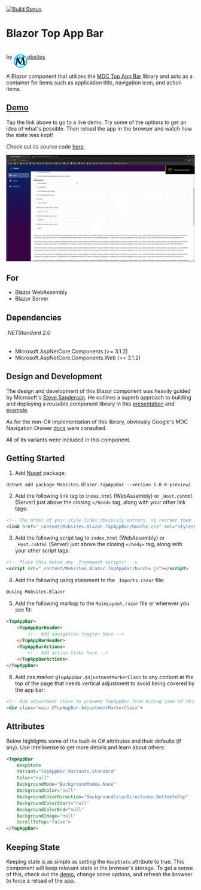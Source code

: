 [![Build Status](https://dev.azure.com/Mobsites-US/Blazor%20Top%20App%20Bar/_apis/build/status/Build?branchName=master)](https://dev.azure.com/Mobsites-US/Blazor%20Top%20App%20Bar/_build/latest?definitionId=13&branchName=master)

# Blazor Top App Bar
by <a href="https://www.mobsites.com"><img align="center" src="./src/assets/mobsites-logo.png" width="36" height="36" style="padding-top: 20px;" />obsites</a>

A Blazor component that utilizes the [MDC Top App Bar](https://material.io/develop/web/components/top-app-bar/) library and acts as a container for items such as application title, navigation icon, and action items.

## [Demo](https://www.mobsites.com/Blazor.TopAppBar/)
Tap the link above to go to a live demo. Try some of the options to get an idea of what's possible. Then reload the app in the browser and watch how the state was kept! 

Check out its source code [here](./demo).

![Gif of Demo](src/assets/demo.gif)

## For
* Blazor WebAssembly
* Blazor Server

## Dependencies

###### .NETStandard 2.0
* Microsoft.AspNetCore.Components (>= 3.1.2)
* Microsoft.AspNetCore.Components.Web (>= 3.1.2)

## Design and Development
The design and development of this Blazor component was heavily guided by Microsoft's [Steve Sanderson](https://blog.stevensanderson.com/). He outlines a superb approach to building and deploying a reusable component library in this [presentation](https://youtu.be/QnBYmTpugz0) and [example](https://github.com/SteveSandersonMS/presentation-2020-01-NdcBlazorComponentLibraries).

As for the non-C# implementation of this library, obviously Google's MDC Navigation Drawer [docs](https://material.io/develop/web/components/top-app-bar/) were consulted.

All of its variants were included in this component.

## Getting Started
1. Add [Nuget](https://www.nuget.org/packages/Mobsites.Blazor.TopAppBar/) package:

```shell
dotnet add package Mobsites.Blazor.TopAppBar --version 1.0.0-preview1
```

2. Add the following link tag to `index.html` (WebAssembly) or `_Host.cshtml` (Server) just above the closing `</head>` tag, along with your other link tags:

```html
<!-- The order of your style links obviously matters, so reorder them if any conflicts arise -->
<link href="_content/Mobsites.Blazor.TopAppBar/bundle.css" rel="stylesheet" />
```

3. Add the following script tag to `index.html` (WebAssembly) or `_Host.cshtml` (Server) just above the closing `</body>` tag, along with your other script tags:

```html
<!-- Place this below any _framework scripts! -->
<script src="_content/Mobsites.Blazor.TopAppBar/bundle.js"></script>
```

4. Add the following using statement to the `_Imports.razor` file:

```html
@using Mobsites.Blazor
```

5. Add the following markup to the `MainLayout.razor` file or wherever you see fit:

```html
<TopAppBar>
    <TopAppBarHeader>
        <!-- Add navigation toggler here -->
    </TopAppBarHeader>
    <TopAppBarActions>
        <!-- Add action links here -->
    </TopAppBarActions>
</TopAppBar>
```

6. Add css marker `@TopAppBar.AdjustmentMarkerClass` to any content at the top of the page that needs vertical adjustment to avoid being covered by the app bar:

```html
<!-- Add adjustment class to prevent TopAppBar from hiding some of this content -->
<div class="main @TopAppBar.AdjustmentMarkerClass">
```

## Attributes
Below highlights some of the built-in C# attributes and their defaults (if any). Use intellisense to get more details and learn about others:
```html
<TopAppBar
    KeepState
    Variant="TopAppBar.Variants.Standard"
    Color="null"
    BackgroundMode="BackgroundModes.None"
    BackgroundColor="null"
    BackgroundColorDirection="BackgroundColorDirections.BottomToTop"
    BackgroundColorStart="null"
    BackgroundColorEnd="null"
    BackgroundImage="null"
    ScrollToTop="false">
</TopAppBar>
```

## Keeping State
Keeping state is as simple as setting the `KeepState` attribute to true. This component will keep relevant state in the browser's storage. To get a sense of this, check out the [demo](https://www.mobsites.com/Blazor.TopAppBar/), change some options, and refresh the browser to force a reload of the app.
